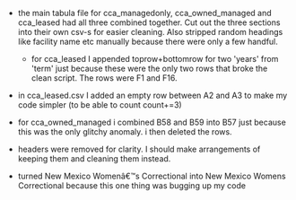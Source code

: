 * the main tabula file for cca_managedonly, cca_owned_managed and cca_leased had all three combined together. Cut out the three sections into their own csv-s for easier cleaning. Also stripped random headings like facility name etc manually because there were only a few handful.
    - for cca_leased I appended toprow+bottomrow for two 'years' from 'term' just because these were the only two rows that broke the clean script. The rows were F1 and F16.
* in cca_leased.csv I added an empty row between A2 and A3 to make my code simpler (to be able to count count+=3)

* for cca_owned_managed i combined B58 and B59 into B57 just because this was the only glitchy anomaly. i then deleted the rows.
* headers were removed for clarity. I should make arrangements of keeping them and cleaning them instead.

* turned New Mexico Womenâ€™s Correctional  into New Mexico Womens Correctional because this one thing was bugging up my code 
